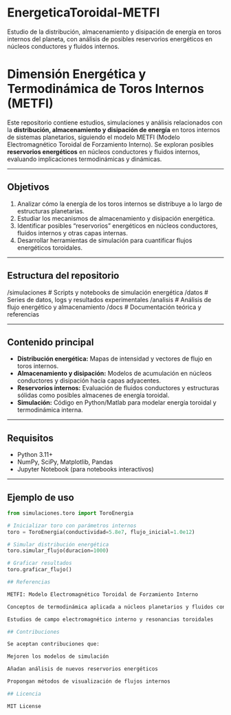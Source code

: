 # EnergeticaToroidal-METFI
Estudio de la distribución, almacenamiento y disipación de energía en toros internos del planeta, con análisis de posibles reservorios energéticos en núcleos conductores y fluidos internos.

# Dimensión Energética y Termodinámica de Toros Internos (METFI)

Este repositorio contiene estudios, simulaciones y análisis relacionados con la **distribución, almacenamiento y disipación de energía** en toros internos de sistemas planetarios, siguiendo el modelo METFI (Modelo Electromagnético Toroidal de Forzamiento Interno). Se exploran posibles **reservorios energéticos** en núcleos conductores y fluidos internos, evaluando implicaciones termodinámicas y dinámicas.

---

## Objetivos

1. Analizar cómo la energía de los toros internos se distribuye a lo largo de estructuras planetarias.
2. Estudiar los mecanismos de almacenamiento y disipación energética.
3. Identificar posibles “reservorios” energéticos en núcleos conductores, fluidos internos y otras capas internas.
4. Desarrollar herramientas de simulación para cuantificar flujos energéticos toroidales.

---

## Estructura del repositorio

/simulaciones # Scripts y notebooks de simulación energética
/datos # Series de datos, logs y resultados experimentales
/analisis # Análisis de flujo energético y almacenamiento
/docs # Documentación teórica y referencias


---

## Contenido principal

- **Distribución energética:** Mapas de intensidad y vectores de flujo en toros internos.
- **Almacenamiento y disipación:** Modelos de acumulación en núcleos conductores y disipación hacia capas adyacentes.
- **Reservorios internos:** Evaluación de fluidos conductores y estructuras sólidas como posibles almacenes de energía toroidal.
- **Simulación:** Código en Python/Matlab para modelar energía toroidal y termodinámica interna.

---

## Requisitos

- Python 3.11+  
- NumPy, SciPy, Matplotlib, Pandas  
- Jupyter Notebook (para notebooks interactivos)  

---

## Ejemplo de uso

```python
from simulaciones.toro import ToroEnergia

# Inicializar toro con parámetros internos
toro = ToroEnergia(conductividad=5.8e7, flujo_inicial=1.0e12)

# Simular distribución energética
toro.simular_flujo(duracion=1000)

# Graficar resultados
toro.graficar_flujo()

## Referencias

METFI: Modelo Electromagnético Toroidal de Forzamiento Interno

Conceptos de termodinámica aplicada a núcleos planetarios y fluidos conductores

Estudios de campo electromagnético interno y resonancias toroidales

## Contribuciones

Se aceptan contribuciones que:

Mejoren los modelos de simulación

Añadan análisis de nuevos reservorios energéticos

Propongan métodos de visualización de flujos internos

## Licencia

MIT License
